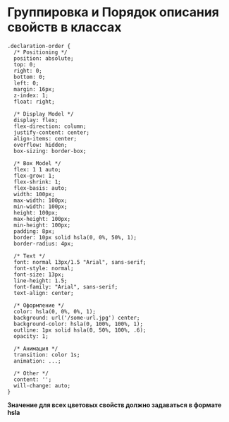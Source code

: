 # Группировка и Порядок описания свойств в классах

    .declaration-order {
      /* Positioning */
      position: absolute;
      top: 0;
      right: 0;
      bottom: 0;
      left: 0;
      margin: 16px;
      z-index: 1;
      float: right;

      /* Display Model */
      display: flex;
      flex-direction: column;
      justify-content: center;
      align-items: center;
      overflow: hidden;
      box-sizing: border-box;

      /* Box Model */
      flex: 1 1 auto;
      flex-grow: 1;
      flex-shrink: 1;
      flex-basis: auto;
      width: 100px;
      max-width: 100px;
      min-width: 100px;
      height: 100px;
      max-height: 100px;
      min-height: 100px;
      padding: 8px;
      border: 10px solid hsla(0, 0%, 50%, 1);
      border-radius: 4px;

      /* Text */
      font: normal 13px/1.5 "Arial", sans-serif;
      font-style: normal;
      font-size: 13px;
      line-height: 1.5;
      font-family: "Arial", sans-serif;
      text-align: center;

      /* Оформление */
      color: hsla(0, 0%, 0%, 1);
      background: url('/some-url.jpg') center;
      background-color: hsla(0, 100%, 100%, 1);
      outline: 1px solid hsla(0, 50%, 100%, .6);
      opacity: 1;

      /* Анимация */
      transition: color 1s;
      animation: ...;

      /* Other */
      content: '';
      will-change: auto;
    }

**Значение для всех цветовых свойств должно задаваться в формате hsla**
